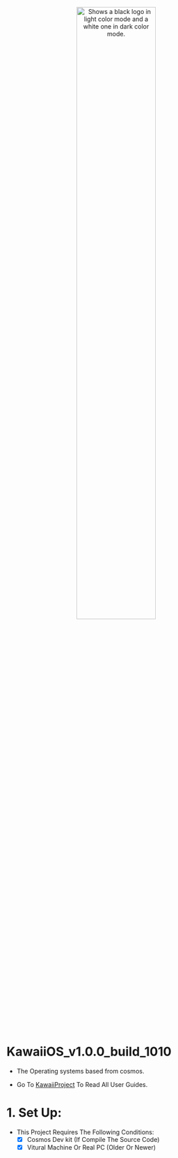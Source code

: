 <p align="center">
  <picture>
    <source media="(prefers-color-scheme: dark)" srcset="https://kawaiiproject.neocities.org/Contents/contents2.png" style="border-radius=15px;">
    <source media="(prefers-color-scheme: light)" srcset="https://kawaiiproject.neocities.org/Contents/contents2.png" style="border-radius=15px;">
    <img width=60% alt="Shows a black logo in light color mode and a white one in dark color mode." src="https://kawaiiproject.neocities.org/Contents/contents2.png" style="border-radius=15px;">
  </picture>
</p> 

# KawaiiOS_v1.0.0_build_1010
- The Operating systems based from cosmos.

- Go To <a href="https://kawaiiproject.neocities.org">KawaiiProject</a>
To Read All User Guides.

# 1. Set Up:
- This Project Requires The Following Conditions:
  - [x] Cosmos Dev kit (If Compile The Source Code)
  - [x] Vitural Machine Or Real PC (Older Or Newer)
